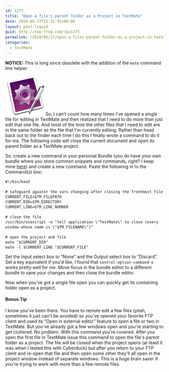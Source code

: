 ```yaml
---
id: 1373
title: "Open a file's parent folder as a Project in TextMate"
date: 2010-05-27T22:31:55+00:00
layout: post.liquid
guid: http://top-frog.com/?p=1373
permalink: /2010/05/27/open-a-files-parent-folder-as-a-project-in-textmate/
categories:
  - TextMate
---
```


<div class="alert warning">

**NOTICE:** This is long since obsolete with the addition of the `mate` command line helper.

</div>

<img class="alignright" src="/assets/articles/TextMate-icon.png" alt="TextMate Icon" title="TextMate-icon" />So, I can't count how many times I've opened a single file for editing in TextMate and then realized that I need to do more than just edit that one file. And most of the time the other files that I need to edit are in the same folder as the file that I'm currently editing. Rather than head back out to the finder each time I do this I finally wrote a command to do it for me. The following code will close the current document and open its parent folder as a TextMate project. 



So, create a new command in your personal Bundle (you do have your own bundle where you store common snippets and commands, right? I keep mine [here](http://github.com/Gipetto/sp_general.tmbundle)) and create a new command. Paste the following in to the Command(s) box:

``` shell
#!/bin/bash

# safeguard against the vars changing after closing the frontmost file
CURRENT_FILE=$TM_FILEPATH
CURRENT_DIR=$TM_DIRECTORY
CURRENT_LINE=$TM_LINE_NUMBER

# close the file
/usr/bin/osascript -e "tell application \"TextMate\" to close (every window whose name is \"$TM_FILENAME\")"

# open the project and file
mate "$CURRENT_DIR"
mate -l $CURRENT_LINE "$CURRENT_FILE"
```

Set the Input select box to &#8220;None&#8221; and the Output select box to &#8220;Discard&#8221;. Set a key equivalent if you'd like, I found that `control-option-command-o` works pretty well for me. Move focus in the bundle editor to a different bundle to save your changes and then close the bundle editor.

Now when you've got a single file open you can quickly get its containing folder open as a project. 

#### Bonus Tip

I know you've been there. You have to remote edit a few files (yeah, sometimes it just can't be avoided) so you've opened your favorite FTP client and used its &#8220;Open in external editor&#8221; feature to open a file or two in TextMate. But you've already got a few windows open and you're starting to get cluttered. No problem. With this command you're covered. After you open the first file in TextMate issue this command to open the file's parent folder as a project. The file will be closed when the project opens (at least it was when I tested this with Cyberduck) but after you return to your FTP client and re-open that file and then open some other they'll all open in the project window instead of separate windows. This is a huge brain saver if you're trying to work with more than a few remote files.

